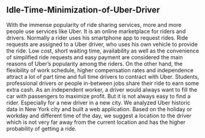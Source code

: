 ## Idle-Time-Minimization-of-Uber-Driver
With the immense popularity of ride sharing services, more and more people use services like Uber. It is an online marketplace for riders and drivers. Normally a rider uses his smartphone app to request rides. Ride requests are assigned to a Uber driver, who uses his own vehicle to provide the ride. Low cost, short waiting time, availability as well as the convenience of simplified ride requests and easy payment are considered the main reasons of Uber’s popularity among the riders. On the other hand, the flexibility of work schedule, higher compensation rates and independence attract a lot of part time and full time drivers to contract with Uber. Students, professional drivers or people in-between jobs share their ride to earn some extra cash. As an independent worker, a driver would always want to fill the car with passengers to maximize profit. But it is not always easy to find a rider. Especially for a new driver in a new city. We analyzed Uber historic data in New York city and built a web application. Based on the holiday or workday and different time of the day, we suggest a location to the driver which is not very far away from the current location and has the higher probability of getting a ride.
